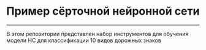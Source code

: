 # Пример сёрточной нейронной сети

---
В этом репозитории представлен набор инструментов 
для обучения модели НС для классификации 10 видов дорожных знаков
